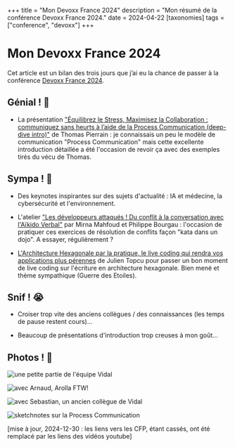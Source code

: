 +++
title = "Mon Devoxx France 2024"
description = "Mon résumé de la conférence Devoxx France 2024."
date = 2024-04-22
[taxonomies]
tags = ["conference", "devoxx"]
+++
# Mon Devoxx France 2024

Cet article est un bilan des trois jours que j’ai eu la chance de passer à la conférence [Devoxx France 2024](https://www.devoxx.fr/).

## Génial ! 💖

* La présentation ["Équilibrez le Stress, Maximisez la Collaboration : communiquez sans heurts à l’aide de la Process Communication (deep-dive intro)"](https://www.devoxx.fr/schedule/talk/?id=44931) de Thomas Pierrain : je connaissais un peu le modèle de communication "Process Communication" mais cette excellente introduction détaillée a été l'occasion de revoir ça avec des exemples tirés du vécu de Thomas.

## Sympa ! 🙂

* Des keynotes inspirantes sur des sujets d'actualité : IA et médecine, la cybersécurité et l'environnement.

* L'atelier ["Les développeurs attaqués ! Du conflit à la conversation avec l'Aïkido Verbal"](https://www.devoxx.fr/en/schedule/talk/?id=18358) par Mirna Mahfoud et Philippe Bourgau : l'occasion de pratiquer ces exercices de résolution de conflits façon "kata dans un dojo". A essayer, régulièrement ?

* [L'Architecture Hexagonale par la pratique, le live coding qui rendra vos applications plus pérennes](https://www.devoxx.fr/en/schedule/talk/?id=3675) de Julien Topcu pour passer un bon moment de live coding sur l'écriture en architecture hexagonale. Bien mené et thème sympathique (Guerre des Etoiles).

## Snif ! 😭

* Croiser trop vite des anciens collègues / des connaissances (les temps de pause restent cours)...

* Beaucoup de présentations d'introduction trop creuses à mon goût...

## Photos ! 📸

![une petite partie de l'équipe Vidal](devoxx-2024-vidal.jpg)

![avec Arnaud, Arolla FTW!](devoxx-2024-arnaud.jpg)

![avec Sebastian, un ancien collègue de Vidal](devoxx-2024-sebastian.jpg)

![sketchnotes sur la Process Communication](devoxx-2024-processcom.jpg)

[mise à jour, 2024-12-30 : les liens vers les CFP, étant cassés, ont été remplacé par les liens des vidéos youtube]
